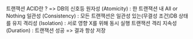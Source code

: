 트랜잭션 ACID란 ? => DB의 신호등
원자성 (Atomicity) : 한 트랜잭션 내 All or Nothing
일관성 (Consistency) : 모든 트랜잭션은 일관성 있는(무결성 조건)DB 상태를 유지
격리성 (Isolation) : 서로 영향 X를 위해 동시 실행 트랜잭션 격리
지속성 (Duration) : 트랜잭션 성공 => 결과 항상 저장
